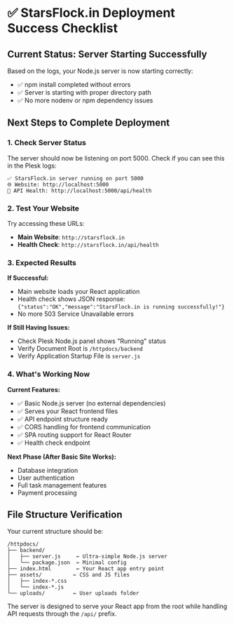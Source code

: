 # ✅ StarsFlock.in Deployment Success Checklist

## Current Status: Server Starting Successfully

Based on the logs, your Node.js server is now starting correctly:
- ✅ npm install completed without errors
- ✅ Server is starting with proper directory path
- ✅ No more nodenv or npm dependency issues

## Next Steps to Complete Deployment

### 1. Check Server Status
The server should now be listening on port 5000. Check if you can see this in the Plesk logs:
```
✅ StarsFlock.in server running on port 5000
🌐 Website: http://localhost:5000
🔧 API Health: http://localhost:5000/api/health
```

### 2. Test Your Website
Try accessing these URLs:
- **Main Website**: `http://starsflock.in`
- **Health Check**: `http://starsflock.in/api/health`

### 3. Expected Results

**If Successful:**
- Main website loads your React application
- Health check shows JSON response: `{"status":"OK","message":"StarsFlock.in is running successfully!"}`
- No more 503 Service Unavailable errors

**If Still Having Issues:**
- Check Plesk Node.js panel shows "Running" status
- Verify Document Root is `/httpdocs/backend`
- Verify Application Startup File is `server.js`

### 4. What's Working Now

**Current Features:**
- ✅ Basic Node.js server (no external dependencies)
- ✅ Serves your React frontend files
- ✅ API endpoint structure ready
- ✅ CORS handling for frontend communication
- ✅ SPA routing support for React Router
- ✅ Health check endpoint

**Next Phase (After Basic Site Works):**
- Database integration
- User authentication
- Full task management features
- Payment processing

## File Structure Verification

Your current structure should be:
```
/httpdocs/
├── backend/
│   ├── server.js     ← Ultra-simple Node.js server
│   └── package.json  ← Minimal config
├── index.html        ← Your React app entry point
├── assets/          ← CSS and JS files
│   ├── index-*.css
│   └── index-*.js
└── uploads/         ← User uploads folder
```

The server is designed to serve your React app from the root while handling API requests through the `/api/` prefix.